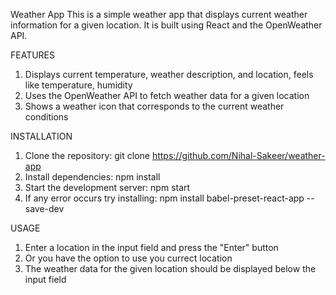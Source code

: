 Weather App
This is a simple weather app that displays current weather information for a given location. It is built using React and the OpenWeather API.

FEATURES 
1. Displays current temperature, weather description, and location, feels like temperature, humidity
2. Uses the OpenWeather API to fetch weather data for a given location
3. Shows a weather icon that corresponds to the current weather conditions

INSTALLATION 
1. Clone the repository: git clone https://github.com/Nihal-Sakeer/weather-app
2. Install dependencies: npm install
3. Start the development server: npm start
4. If any error occurs try installing: npm install babel-preset-react-app --save-dev

USAGE 
1. Enter a location in the input field and press the "Enter" button
2. Or you have the option to use you currect location
3. The weather data for the given location should be displayed below the input field
